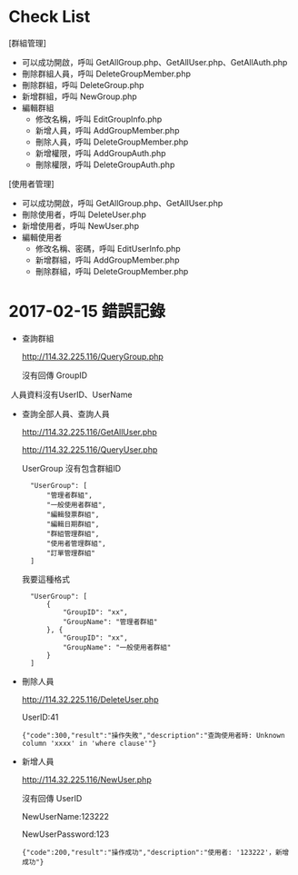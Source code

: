 # Check List
[群組管理]

* 可以成功開啟，呼叫 GetAllGroup.php、GetAllUser.php、GetAllAuth.php
* 刪除群組人員，呼叫 DeleteGroupMember.php
* 刪除群組，呼叫 DeleteGroup.php
* 新增群組，呼叫 NewGroup.php
* 編輯群組
  * 修改名稱，呼叫 EditGroupInfo.php
  * 新增人員，呼叫 AddGroupMember.php
  * 刪除人員，呼叫 DeleteGroupMember.php
  * 新增權限，呼叫 AddGroupAuth.php
  * 刪除權限，呼叫 DeleteGroupAuth.php
  
[使用者管理]

* 可以成功開啟，呼叫 GetAllGroup.php、GetAllUser.php
* 刪除使用者，呼叫 DeleteUser.php
* 新增使用者，呼叫 NewUser.php
* 編輯使用者
  * 修改名稱、密碼，呼叫 EditUserInfo.php
  * 新增群組，呼叫 AddGroupMember.php
  * 刪除群組，呼叫 DeleteGroupMember.php

# 2017-02-15 錯誤記錄

* 查詢群組

  http://114.32.225.116/QueryGroup.php

  沒有回傳 GroupID

  人員資料沒有UserID、UserName

* 查詢全部人員、查詢人員

  http://114.32.225.116/GetAllUser.php

  http://114.32.225.116/QueryUser.php

  UserGroup 沒有包含群組ID 
  ```
    "UserGroup": [
        "管理者群組",
        "一般使用者群組",
        "編輯發票群組",
        "編輯日期群組",
        "群組管理群組",
        "使用者管理群組",
        "訂單管理群組"
    ]
  ```

  我要這種格式
  ```
    "UserGroup": [
        {
            "GroupID": "xx",
            "GroupName": "管理者群組"
        }, {
            "GroupID": "xx",
            "GroupName": "一般使用者群組"
        }
    ]
  ```

* 刪除人員

  http://114.32.225.116/DeleteUser.php

  UserID:41

  `{"code":300,"result":"操作失敗","description":"查詢使用者時: Unknown column 'xxxx' in 'where clause'"}`

* 新增人員

  http://114.32.225.116/NewUser.php

  沒有回傳 UserID

  NewUserName:123222

  NewUserPassword:123

  `{"code":200,"result":"操作成功","description":"使用者: '123222'，新增成功"}`
